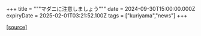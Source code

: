 +++
title = """マダニに注意しましょう"""
date = 2024-09-30T15:00:00.000Z
expiryDate = 2025-02-01T03:21:52.100Z
tags = ["kuriyama","news"]
+++


[[source]](https://www.town.kuriyama.hokkaido.jp/soshiki/38/28902.html)
